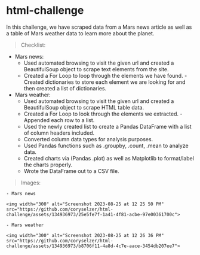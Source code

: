 # html-challenge
In this challenge, we have scraped data from a Mars news article as well as a table of Mars weather data to learn more about the planet.
> Checklist:
   - Mars news:
       - Used automated browsing to visit the given url and created a BeautifulSoup object to scrape text elements from the site.
       - Created a For Loop to loop through the elements we have found.
             - Created dictionaries to store each element we are looking for and then created a list of dictionaries.
   - Mars weather:
       - Used automated browsing to visit the given url and created a BeautifulSoup object to scrape HTML table data.
       - Created a For Loop to look through the elements we extracted.
             - Appended each row to a list.
       - Used the newly created list to create a Pandas DataFrame with a list of column headers included.
       - Converted column data types for analysis purposes.
       - Used Pandas functions such as .groupby, .count, .mean to analyze data.
       - Created charts via (Pandas .plot) as well as Matplotlib to format/label the charts properly.
       - Wrote the DataFrame out to a CSV file.
 > Images:

    - Mars news
    
    <img width="300" alt="Screenshot 2023-08-25 at 12 25 50 PM" src="https://github.com/coryselzer/html-challenge/assets/134936973/25e5fe7f-1a41-4f81-acbe-97e00361700c">

    - Mars weather

    <img width="300" alt="Screenshot 2023-08-25 at 12 26 36 PM" src="https://github.com/coryselzer/html-challenge/assets/134936973/b8706f11-4a8d-4c7e-aace-3454db207ee7">

